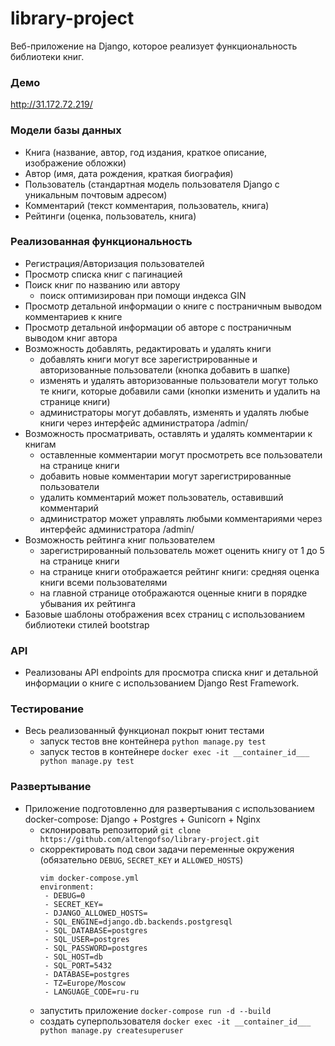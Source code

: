 # library-project
Веб-приложение на Django, которое реализует функциональность библиотеки книг.

### Демо
http://31.172.72.219/

### Модели базы данных
- Книга (название, автор, год издания, краткое описание, изображение обложки)
- Автор (имя, дата рождения, краткая биография)
- Пользователь (стандартная модель пользователя Django с уникальным почтовым адресом)
- Комментарий (текст комментария, пользователь, книга)
- Рейтинги (оценка, пользователь, книга)

### Реализованная функциональность
- Регистрация/Авторизация пользователей
- Просмотр списка книг с пагинацией
- Поиск книг по названию или автору
  - поиск оптимизирован при помощи индекса GIN
- Просмотр детальной информации о книге c постраничным выводом комментариев к книге
- Просмотр детальной информации об авторе с постраничным выводом книг автора
- Возможность добавлять, редактировать и удалять книги
  - добавлять книги могут все зарегистрированные и авторизованные пользователи (кнопка добавить в шапке)
  - изменять и удалять авторизованные пользователи могут только те книги, которые добавили сами (кнопки изменить и удалить на странице книги)
  - администраторы могут добавлять, изменять и удалять любые книги через интерфейс администратора /admin/
- Возможность просматривать, оставлять и удалять комментарии к книгам
  - оставленные комментарии могут просмотреть все пользователи на странице книги
  - добавить новые комментарии могут зарегистрированные пользователи
  - удалить комментарий может пользователь, оставивший комментарий
  - администратор может управлять любыми комментариями через интерфейс администратора /admin/
- Возможность рейтинга книг пользователем
  - зарегистрированный пользователь может оценить книгу от 1 до 5 на странице книги
  - на странице книги отображается рейтинг книги: средняя оценка книги всеми пользователями
  - на главной странице отображаются оценные книги в порядке убывания их рейтинга
- Базовые шаблоны отображения всех страниц с использованием библиотеки стилей bootstrap

### API
- Реализованы API endpoints для просмотра списка книг и детальной информации о книге с использованием Django Rest Framework.

### Тестирование
- Весь реализованный функционал покрыт юнит тестами
  - запуск тестов вне контейнера ```python manage.py test```
  - запуск тестов в контейнере ```docker exec -it __container_id___ python manage.py test```

### Развертывание
- Приложение подготовленно для развертывания с использованием docker-compose: Django + Postgres + Gunicorn + Nginx
  - склонировать репозиторий ```git clone https://github.com/altengofso/library-project.git```
  - скорректировать под свои задачи переменные окружения (обязательно ```DEBUG```, ```SECRET_KEY``` и ```ALLOWED_HOSTS```)
    ```
    vim docker-compose.yml
    environment:
     - DEBUG=0
     - SECRET_KEY=
     - DJANGO_ALLOWED_HOSTS=
     - SQL_ENGINE=django.db.backends.postgresql
     - SQL_DATABASE=postgres
     - SQL_USER=postgres
     - SQL_PASSWORD=postgres
     - SQL_HOST=db
     - SQL_PORT=5432
     - DATABASE=postgres
     - TZ=Europe/Moscow
     - LANGUAGE_CODE=ru-ru
    ```
  - запустить приложение ```docker-compose run -d --build```
  - создать суперпользователя ```docker exec -it __container_id___ python manage.py createsuperuser```
